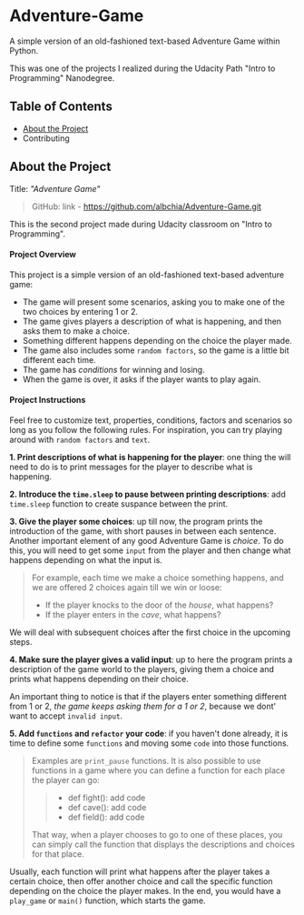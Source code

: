 # Adventure-Game
A simple version of an old-fashioned text-based Adventure Game within Python.

This was one of the projects I realized during the Udacity Path "Intro to Programming" Nanodegree.

## Table of Contents
- [About the Project](#About-the-Project) 
- Contributing

## About the Project
Title: _"Adventure Game"_

> GitHub: link - https://github.com/albchia/Adventure-Game.git

This is the second project made during Udacity classroom on "Intro to Programming".

#### Project Overview
This project is a simple version of an old-fashioned text-based adventure game: 
- The game will present some scenarios, asking you to make one of the two choices by entering 1 or 2.
- The game gives players a description of what is happening, and then asks them to make a choice.
- Something different happens depending on the choice the player made.
- The game also includes some `random factors`, so the game is a little bit different each time.
- The game has _conditions_ for winning and losing.
- When the game is over, it asks if the player wants to play again.

#### Project Instructions
Feel free to customize text, properties, conditions, factors and scenarios so long as you follow the following rules.
For inspiration, you can try playing around with `random factors` and `text`.

**1. Print descriptions of what is happening for the player**: one thing the will need to do is to print messages for the player to describe what is happening.

**2. Introduce the `time.sleep` to pause between printing descriptions**: add `time.sleep` function to create suspance between the print.

**3. Give the player some choices**: up till now, the program prints the introduction of the game, with short pauses in between each sentence. Another important element of any good Adventure Game is _choice_. To do this, you will need to get some `input` from the player and then change what happens depending on what the input is.

> For example, each time we make a choice something happens, and we are offered 2 choices again till we win or loose:
> - If the player knocks to the door of the _house_, what happens?
> - If the player enters in the _cave_, what happens?

We will deal with subsequent choices after the first choice in the upcoming steps.

**4. Make sure the player gives a valid input**: up to here the program prints a description of the game world to the players, giving them a choice and prints what happens depending on their choice.

An important thing to notice is that if the players enter something different from 1 or 2, _the game keeps asking them for a 1 or 2_, because we dont' want to accept `invalid input`.

**5. Add `functions` and `refactor` your code**: if you haven't done already, it is time to define some `functions` and moving some `code` into those functions.
> Examples are `print_pause` functions.
> It is also possible to use functions in a game where you can define a function for each place the player can go:
>> - def fight():
>> add code
>> - def cave():
>> add code
>> - def field():
>> add code
>
> That way, when a player chooses to go to one of these places, you can simply call the function that displays the descriptions and choices for that place.
> 
Usually, each function will print what happens after the player takes a certain choice, then offer another choice and call the specific function depending on the choice the player makes. In the end, you would have a `play_game` or `main()` function, which starts the game.
